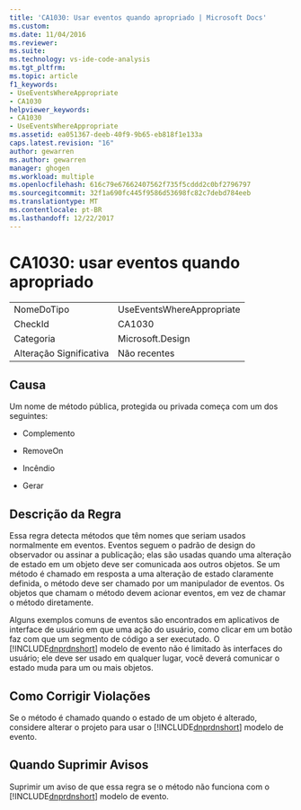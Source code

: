 ```yaml
---
title: 'CA1030: Usar eventos quando apropriado | Microsoft Docs'
ms.custom: 
ms.date: 11/04/2016
ms.reviewer: 
ms.suite: 
ms.technology: vs-ide-code-analysis
ms.tgt_pltfrm: 
ms.topic: article
f1_keywords:
- UseEventsWhereAppropriate
- CA1030
helpviewer_keywords:
- CA1030
- UseEventsWhereAppropriate
ms.assetid: ea051367-deeb-40f9-9b65-eb818f1e133a
caps.latest.revision: "16"
author: gewarren
ms.author: gewarren
manager: ghogen
ms.workload: multiple
ms.openlocfilehash: 616c79e67662407562f735f5cddd2c0bf2796797
ms.sourcegitcommit: 32f1a690fc445f9586d53698fc82c7debd784eeb
ms.translationtype: MT
ms.contentlocale: pt-BR
ms.lasthandoff: 12/22/2017
---
```

# <a name="ca1030-use-events-where-appropriate"></a>CA1030: usar eventos quando apropriado
|||  
|-|-|  
|NomeDoTipo|UseEventsWhereAppropriate|  
|CheckId|CA1030|  
|Categoria|Microsoft.Design|  
|Alteração Significativa|Não recentes|  
  
## <a name="cause"></a>Causa  
 Um nome de método pública, protegida ou privada começa com um dos seguintes:  
  
-   Complemento  
  
-   RemoveOn  
  
-   Incêndio  
  
-   Gerar  
  
## <a name="rule-description"></a>Descrição da Regra  
 Essa regra detecta métodos que têm nomes que seriam usados normalmente em eventos. Eventos seguem o padrão de design do observador ou assinar a publicação; elas são usadas quando uma alteração de estado em um objeto deve ser comunicada aos outros objetos. Se um método é chamado em resposta a uma alteração de estado claramente definida, o método deve ser chamado por um manipulador de eventos. Os objetos que chamam o método devem acionar eventos, em vez de chamar o método diretamente.  
  
 Alguns exemplos comuns de eventos são encontrados em aplicativos de interface de usuário em que uma ação do usuário, como clicar em um botão faz com que um segmento de código a ser executado. O [!INCLUDE[dnprdnshort](../code-quality/includes/dnprdnshort_md.md)] modelo de evento não é limitado às interfaces do usuário; ele deve ser usado em qualquer lugar, você deverá comunicar o estado muda para um ou mais objetos.  
  
## <a name="how-to-fix-violations"></a>Como Corrigir Violações  
 Se o método é chamado quando o estado de um objeto é alterado, considere alterar o projeto para usar o [!INCLUDE[dnprdnshort](../code-quality/includes/dnprdnshort_md.md)] modelo de evento.  
  
## <a name="when-to-suppress-warnings"></a>Quando Suprimir Avisos  
 Suprimir um aviso de que essa regra se o método não funciona com o [!INCLUDE[dnprdnshort](../code-quality/includes/dnprdnshort_md.md)] modelo de evento.